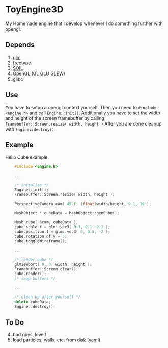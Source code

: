 # ToyEngine3D

My Homemade engine that I develop whenever I do something further with opengl.

## Depends

1. [glm](http://glm.g-truc.net/0.9.7/index.html)
2. [freetype](http://www.freetype.org/)
3. [SOIL](http://www.lonesock.net/soil.html)
4. OpenGL (GL GLU GLEW)
5. glibc

## Use

You have to setup a opengl context yourself. Then you need to `#include <engine.h>` and call `Engine::init()`. Additionally you have to set the width and height of the screen framebuffer by calling `Framebuffer::Screen.resize( width, height )`
After you are done cleanup with `Engine::destroy()`

## Example

Hello Cube example:

```C++
    #include <engine.h>

    ...

    /* initalize */
    Engine::init();
    Framebuffer::Screen.resize( width, height );

    PerspectiveCamera cam( 45.f, (float)width/height, 0.1, 10 );

    MeshObject * cubeData = MeshObject::genCube();

    Mesh cube( &cam, cubeData );
    cube.scale.f = glm::vec3( 0.1, 0.1, 0.1 );
    cube.position.f = glm::vec3( 0, 0.5, -2 );
    cube.rotation.df.y = 5;
    cube.toggleWireframe();

    ...

    /* render cube */
    glViewport( 0, 0, width, height );
    Framebuffer::Screen.clear();
    cube.render();
    /* swap buffers */

    ...

    /* clean up after yourself */
    delete cubeData;
    Engine::destroy();
```

## To Do

4. bad guys, level1
5. load particles, walls, etc. from disk (yaml)